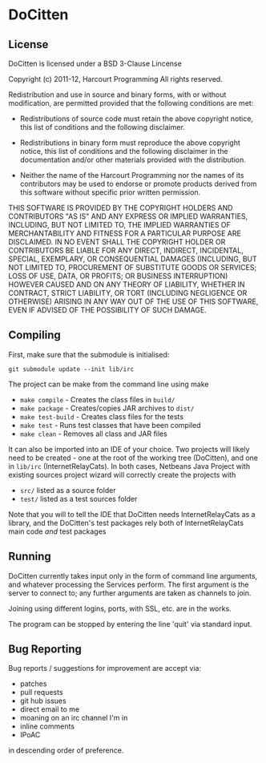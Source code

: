 DoCitten
========

License
-------

DoCitten is licensed under a BSD 3-Clause Lincense

Copyright (c) 2011-12, Harcourt Programming
All rights reserved.

Redistribution and use in source and binary forms, with or without modification,
are permitted provided that the following conditions are met:

 - Redistributions of source code must retain the above copyright notice,
 this list of conditions and the following disclaimer.

 - Redistributions in binary form must reproduce the above copyright notice,
 this list of conditions and the following disclaimer in the documentation
 and/or other materials provided with the distribution.

 - Neither the name of the Harcourt Programming nor the names of its
 contributors may be used to endorse or promote products derived from this
 software without specific prior written permission.

THIS SOFTWARE IS PROVIDED BY THE COPYRIGHT HOLDERS AND CONTRIBUTORS "AS IS" AND
ANY EXPRESS OR IMPLIED WARRANTIES, INCLUDING, BUT NOT LIMITED TO, THE IMPLIED
WARRANTIES OF MERCHANTABILITY AND FITNESS FOR A PARTICULAR PURPOSE ARE DISCLAIMED.
IN NO EVENT SHALL THE COPYRIGHT HOLDER OR CONTRIBUTORS BE LIABLE FOR ANY DIRECT,
INDIRECT, INCIDENTAL, SPECIAL, EXEMPLARY, OR CONSEQUENTIAL DAMAGES (INCLUDING,
BUT NOT LIMITED TO, PROCUREMENT OF SUBSTITUTE GOODS OR SERVICES; LOSS OF USE,
DATA, OR PROFITS; OR BUSINESS INTERRUPTION) HOWEVER CAUSED AND ON ANY THEORY OF
LIABILITY, WHETHER IN CONTRACT, STRICT LIABILITY, OR TORT (INCLUDING NEGLIGENCE
OR OTHERWISE) ARISING IN ANY WAY OUT OF THE USE OF THIS SOFTWARE, EVEN IF
ADVISED OF THE POSSIBILITY OF SUCH DAMAGE.

Compiling
---------

First, make sure that the submodule is initialised:

    git submodule update --init lib/irc

The project can be make from the command line using
make

- ```make compile```    - Creates the class files in ```build/```
- ```make package```    - Creates/copies JAR archives to ```dist/```
- ```make test-build``` - Creates class files for the tests
- ```make test```       - Runs test classes that have been compiled
- ```make clean```      - Removes all class and JAR files

It can also be imported into an IDE of your choice.
Two projects will likely need to be created - one at the root of the working
tree (DoCitten), and one in ```lib/irc``` (InternetRelayCats).
In both cases, Netbeans Java Project with existing sources project wizard
will correctly create the projects with

- ```src/``` listed as a source folder
- ```test/``` listed as a test sources folder

Note that you will to tell the IDE that DoCitten needs InternetRelayCats as a
library, and the DoCitten's test packages rely both of InternetRelayCats main
code _and_ test packages

Running
-------

DoCitten currently takes input only in the form of command line arguments, and
whatever processing the Services perform.
The first argument is the server to connect to; any further arguments are taken
as channels to join.

Joining using different logins, ports, with SSL, etc. are in the works.

The program can be stopped by entering the line 'quit' via standard input.

Bug Reporting
-------------

Bug reports / suggestions for improvement are accept via:

- patches
- pull requests
- git hub issues
- direct email to me
- moaning on an irc channel I'm in
- inline comments
- IPoAC

in descending order of preference.
